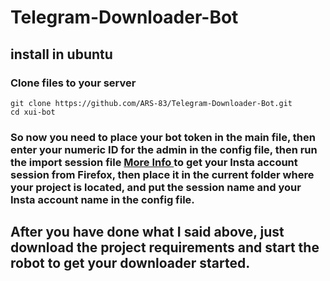 # Telegram-Downloader-Bot


## install in ubuntu

### Clone files to your server
```
git clone https://github.com/ARS-83/Telegram-Downloader-Bot.git
cd xui-bot
```
### So now you need to place your bot token in the main file, then enter your numeric ID for the admin in the config file, then run the import session file <a href="https://instaloader.github.io/troubleshooting.html"> More Info </a> to get your Insta account session from Firefox, then place it in the current folder where your project is located, and put the session name and your Insta account name in the config file.

## After you have done what I said above, just download the project requirements and start the robot to get your downloader started.

